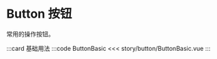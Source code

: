 # Button 按钮 <Badge type="tip" text="css only" />
常用的操作按钮。

:::card 基础用法
:::code ButtonBasic
<<< story/button/ButtonBasic.vue
:::



